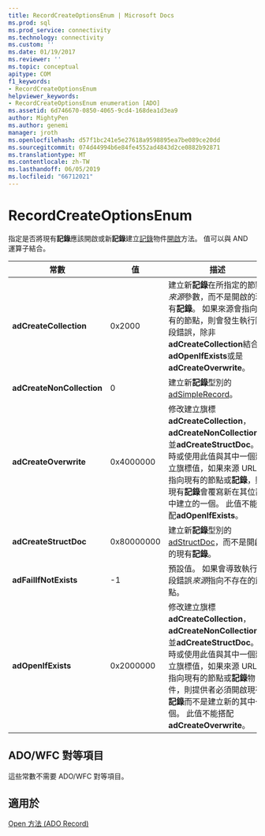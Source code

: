 ```yaml
---
title: RecordCreateOptionsEnum | Microsoft Docs
ms.prod: sql
ms.prod_service: connectivity
ms.technology: connectivity
ms.custom: ''
ms.date: 01/19/2017
ms.reviewer: ''
ms.topic: conceptual
apitype: COM
f1_keywords:
- RecordCreateOptionsEnum
helpviewer_keywords:
- RecordCreateOptionsEnum enumeration [ADO]
ms.assetid: 6d746670-0850-4065-9cd4-168dea1d3ea9
author: MightyPen
ms.author: genemi
manager: jroth
ms.openlocfilehash: d57f1bc241e5e27618a9598895ea7be089ce20dd
ms.sourcegitcommit: 074d44994b6e84fe4552ad4843d2ce0882b92871
ms.translationtype: MT
ms.contentlocale: zh-TW
ms.lasthandoff: 06/05/2019
ms.locfileid: "66712021"
---
```

# <a name="recordcreateoptionsenum"></a>RecordCreateOptionsEnum
指定是否將現有**記錄**應該開啟或新**記錄**建立[記錄](../../../ado/reference/ado-api/record-object-ado.md)物件[開啟](../../../ado/reference/ado-api/open-method-ado-record.md)方法。 值可以與 AND 運算子結合。  
  
|常數|值|描述|  
|--------------|-----------|-----------------|  
|**adCreateCollection**|0x2000|建立新**記錄**在所指定的節點*來源*參數，而不是開啟的現有**記錄**。 如果來源會指向現有的節點，則會發生執行階段錯誤，除非**adCreateCollection**結合**adOpenIfExists**或是**adCreateOverwrite**。|  
|**adCreateNonCollection**|0|建立新**記錄**型別的[adSimpleRecord](../../../ado/reference/ado-api/recordtypeenum.md)。|  
|**adCreateOverwrite**|0x4000000|修改建立旗標**adCreateCollection**， **adCreateNonCollection**，並**adCreateStructDoc**。 時或使用此值與其中一個建立旗標值，如果來源 URL 指向現有的節點或**記錄**，則現有**記錄**會覆寫新在其位置中建立的一個。 此值不能搭配**adOpenIfExists**。|  
|**adCreateStructDoc**|0x80000000|建立新**記錄**型別的[adStructDoc](../../../ado/reference/ado-api/recordtypeenum.md)，而不是開啟的現有**記錄**。|  
|**adFailIfNotExists**|-1|預設值。 如果會導致執行階段錯誤*來源*指向不存在的節點。|  
|**adOpenIfExists**|0x2000000|修改建立旗標**adCreateCollection**， **adCreateNonCollection**，並**adCreateStructDoc**。 時或使用此值與其中一個建立旗標值，如果來源 URL 指向現有的節點或**記錄**物件，則提供者必須開啟現有**記錄**而不是建立新的其中一個。 此值不能搭配**adCreateOverwrite**。|  
  
## <a name="adowfc-equivalent"></a>ADO/WFC 對等項目  
 這些常數不需要 ADO/WFC 對等項目。  
  
## <a name="applies-to"></a>適用於  
 [Open 方法 (ADO Record)](../../../ado/reference/ado-api/open-method-ado-record.md)

